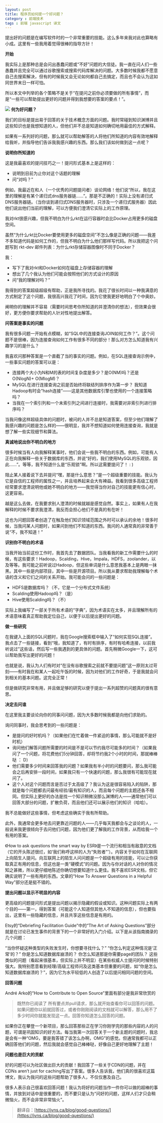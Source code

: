 ```yaml
---
layout: post
title: 程序员如何提一个好问题？
category : 前端技术
tags : 前端 javascript 译文
---
```


提出好的问题是在编写软件时的一个非常重要的技能。这么多年来我对此也算略有小成。这里有一些我用着觉得很棒的指导方针！

**开始**

我实际上是那种总是会问出愚蠢问题或“不好”问题的大信徒。我一直在问人们一些愚蠢并且完全可以通过谷歌搜索或搜索代码库解决的问题。大多数时候我都不愿意自己去搜索解决，但有的时候我又会无论如何都自己去搞定，而且也不会认为这如同世界末日一样可怕。

所以本文中列举的各个策略不是关于“在提问之前你必须要做的所有事情”，而是“一些可以帮助提出更好的问题并得到我想要的答案的要点！”。

![](https://jvns.ca/images/questions.png)
**何为好问题？**

我们的目标是提出易于回答的关于技术概念方面的问题。我时常碰到知识渊博并且这些知识也是我想知道的人，但他们并不总是知道如何确切地用最佳的方式解释。

如果有一系列好的问题，那么就可以帮助解答的人将他们所知道的内容有效地解释给我听，并指导他们告诉我我感兴趣的东西。那么我们该如何做到这一点呢？

**说明你所知道的**

这是我最喜欢的提问技巧之一！提问形式基本上是这样的：

* 说明到目前为止你对这个话题的理解
* 问“对吗？”

例如，我最近在和人（一个优秀的问题提问者）谈论网络！他们说“所以，我在这里的理解是有某个递归式dns服务器链……”。那是不正确的！实际上没有递归式DNS服务器链。（当你谈到递归式DNS服务器时，只涉及一个递归式服务器）因此他们说出他们当前的理解，可以方便我们澄清它实际上的工作原理。

我对rkt很感兴趣，但我不明白为什么rkt在运行容器时会比Docker占用更多的磁盘空间。

虽然“为什么rkt比Docker要使用更多的磁盘空间”不怎么像是正确的问题——我差不多知道代码是如何工作的，但我不明白为什么他们那样写代码。所以我把这个问题写到 rkt-dev 邮件列表：为什么rkt存储容器图像时不同于Docker？

我：

* 写下了我对rkt和Docker如何在磁盘上存储容器的理解
* 想出了几个我认为他们可能会按照他们的方式设计的原因
* 问“我的理解对吗？”

我得到的答案超级超级有帮助，正是我所寻找的。我花了很长时间以一种我满意的方式制定了这个问题，我很高兴我花了时间，因为它使我更好地明白了个中奥妙。

阐明你的理解并不容易（需要时间思考你所知道的并澄清你的想法），但效果会很好，更方便你要求帮助的人针对性地提出解答。

**问答案是事实的问题**

我有很多问题一开始有点模糊，如“SQL中的连接查询JOIN如何工作？”。这个问题不是很棒，因为连接查询如何工作有很多不同的部分！那么对方怎么知道我有兴趣学习的是什么？

我喜欢问那种答案是一个直截了当的事实的问题。例如，在SQL连接查询示例中，一些事实问题的答案可以是：

* 连接两个大小为N和M的表的时间复杂度是多少？是O(NM)吗？还是 O(NlogN)+ O(MlogM)？
* MySQL在进行连接查询之前是否始终将联结列排序作为第一步？
我知道Hadoop有时会“hash连接”——这是其他数据库引擎也使用的一个连接策略吗？
* 当我在一个索引列和一个未索引列之间进行连接时，我需要对非索引列进行排序吗？

当我问像这样超级具体的问题时，被问的人并不总是知道答案，但至少他们理解了我感兴趣的问题是怎么样的——很明显，我并不想知道如何使用连接查询，我就是想了解一些实现细节和算法。

**真诚地说出你不明白的地方**

很多时候当有人向我解释某事时，他们会说一些我不明白的东西。例如，可能有人正在向我解释一些关于数据库的东西，并说“好的，我们使用MySQL的乐观锁，因此……”。等等，我不知道什么是“乐观锁”啊。所以这需要提问了！ :  )

阻止某人接着说下去并提问“嘿，那是什么意思？”是一个超级重要的技能。我认为它是自信的工程师的属性之一，并且培养起来会大有裨益。我看到很多高级工程师经常要求澄清说明他或她不明白的地方——我觉得当你对自己的技能更有信心时，这更容易。

越是这么去做，在我要求别人澄清的时候就越是感觉自然。事实上，如果有人在我解释的时候不要求我澄清，我反而会担心他们不是真的有在听！

这也为问题回答者创造了在触及他们知识领域范围之外时可以承认的余地！很多时候，当我问某人问题时，如果问到他们不知道的东西。我问的人通常真的非常善于说“不，我不知道！”

**识别你不明白的术语**

当我开始当前这份工作时，我首先去了数据团队。当我看我的新工作需要什么的时候，有这些要求！Hadoop，Scalding，Hive，Impala，HDFS，zoolander，以及等等。我可能之前听说过Hadoop，但这些单词是什么意思我基本上是两眼一抹黑。其中一些是内部项目，其中一些是开源项目。所以我从要求帮助我理解每个术语的含义和它们之间的关系开始。我可能会问的一些问题是：

* HDFS是数据库吗？（不，它是一个分布式文件系统）
* Scalding使用Hadoop吗？（是）
* Hive使用Scalding吗？（不）

实际上我编写了一部关于所有术语的“字典”，因为术语实在太多，并且理解所有的术语意味着真正帮助我定位自己，以便于以后提出更好的问题。

**做一些研究**

在我键入上面的SQL问题时，我在Google搜索框中输入了“如何实现SQL连接”。我点击了一些链接，看到“哦，我知道了，有时有排序，有时有哈希连接，以前我听说过”这些话，然后写一些我遇到的更具体的问题。首先稍微Google一下，这可以帮助我写出更好的问题！

也就是说，我认为人们有时对“在没有谷歌搜索之前就不要提问题”这一原则太过苛刻——有时我在和某人一起吃午饭的时候，因为对他们的工作好奇，于是我就会问到相关的基本问题。这完全正常！

但是做研究非常有用，并且做足够的研究以便于提出一系列超赞的问题真的很有意思。

**决定去问谁**

在这里我主要谈论向你的同事问问题，因为大多数时候我都是向他们求助的。

询问同事时，我会思考到的一些问题是：

* 是提问的好时机吗？（如果他们在忙着做一件紧迫的事情，那么可能就不是好时机）
* 询问他们解答问题所需要的时间是不是可以节约我尽可能多的时间？（如果我问了一个问题，将花费他们5分钟回答，却将节约我2个小时的时间，那就棒棒哒 ： D）
* 他们需要多少时间来回答我的问题？如果我有半小时的问题要问，那么我可能会之后再安排一段时间，如果我只有一个快速的问题，那么我很有可能现在就问了。
* 这个人对这个问题而言是否过于太高级了？我认为这是很容易陷入的陷阱，那就是每个问题都去问最有经验/最有知识的人，而且每个问题的主题还各不相同。但实际上更好的办法是找一个知识稍微没那么渊博的人——通常他们可以回答大部分的问题，扩散负荷，而且他们还可以展示他们的知识（哈哈）。

我不总能做好这些事情，但考虑这些确实于我有所帮助。

此外，我通常会更多地去问更靠近问题的人——几乎每天我都会与之谈论的人，一般说来我更很倾向于去问他们问题，因为他们更了解我的工作背景，从而给我一个有用的答案。

《How to ask questions the smart way by ESR》是一个流行和相当有敌意的文档（它的开头陈述很烂，如‘我们称呼这样的人为“失败者”’）。内容关于如何在互联网上向陌生人提问。向互联网上的陌生人问问题是一个超级有用的技能，可以让你获取真正有用的信息，但这也是一类“硬模式”的问题。因为与你对话的人对你的情况知之甚微，所以更仔细地陈述你确切想要知道什么更佳。我不喜欢ESR文档，但它确实说明了一些有用的东西。文章的“How To Answer Questions in a Helpful Way”部分还是挺不错的。

**提出问题以显示不明显的内容**

更高级的问题提问形式是提出问题以揭示隐藏的假设或知识。这种问题实际上有两个目的——第一，得到答案（可能这个人知道但其他人不知道的信息），但也要指出，这里有一些隐藏的信息，并且共享这些信息是有用的。

Etsy的“Debriefing Facilitation Guide”中的“The Art of Asking Questions”部分就是在讨论已发生事件的背景下的一个非常好的入门介绍。以下是从该指南摘录的几个问题：

“当你怀疑这种类型的失败发生时，你想要寻找什么？”
“你怎么判定这种情况是‘正常’的？”
你是怎么知道数据库崩溃的？
你怎么知道那是你需要page的团队？
这些类似的问题（看起来很基本，但实际上并不明显）在某些权威人士提问的时候特别强大。我特别愿意看到经理/高级工程师问及这类基本但重要的问题，如“你是怎么知道数据库崩溃的？”，因为它为水平较低的人创造了以后提问相同问题的空间。

**回答问题**

André Arko的“How to Contribute to Open Source”里面有部分是我非常欣赏的

>既然你已阅读了 所有要点并pull请求，那么就开始查看你可以回答的问题。如果问题你以前就回答过，或者你刚刚阅读的文档就可以解答，那么用不了多少时间你就能发现这一点。回答你知道怎么回答的问题。

如果你正在攀登一个新项目，那么回答那些正在学习你刚学完的那些内容的人的问题，可谓是巩固知识的好方法。每当我第一次回答关于一个新主题的问题时，我总是会有一种“OMG，要是我答错了该怎么办啊，OMG”的感觉。但通常我都可以正确回答他们的问题，然后我就会感觉自己棒棒哒，好像自己更好地理解了主题！

**问题也是巨大的贡献**

好的问题可以为社区做出巨大的贡献！我回答了一些关于CDN的问题，并在 CDNs aren’t just for caching写出了答案。很多人告诉我，他们真的很喜欢这篇博文，我认为我问的这些问题帮助了很多人，不仅仅惠及自己。

很多人表示自己很喜欢回答问题！我认为将好的问题当作一件你可以做的超棒的事情，并放到对话中是很重要的，而不要只是认为“问好的问题，这样人们才只会稍微恼火，而不会非常非常恼火”。

> 翻译自：[https://jvns.ca/blog/good-questions/](https://jvns.ca/blog/good-questions/)